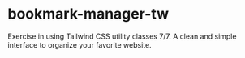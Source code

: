 # bookmark-manager-tw
Exercise in using Tailwind CSS utility classes 7/7. A clean and simple interface to organize your favorite website.
